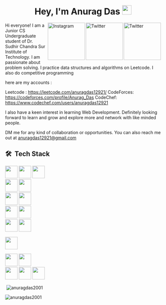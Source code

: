 <h1 align="center">Hey, I'm Anurag Das <img src="https://raw.githubusercontent.com/aemmadi/aemmadi/master/wave.gif" width="30px"></h1> 



<a href="https://twitter.com/anurag12921" target="_blank"><img src="https://cdn2.iconfinder.com/data/icons/social-media-2199/64/social_media_isometric_6-twitter-512.png" height="120px" width="120px" alt="Twitter" align="right"></a><a href="https://www.linkedin.com/in/anurag-das-264703206/" target="_blank"><img src="https://cdn2.iconfinder.com/data/icons/social-media-2199/64/social_media_isometric_14-linkedin-512.png" height="120px" width="120px" alt="Twitter" align="right"></a>
<a href="https://www.instagram.com/lost_ferdinand/" target="_blank"><img src="https://user-images.githubusercontent.com/64458868/139007412-d19d66a5-e265-4774-a045-22d038d2f0e4.png" height="120px" width="120px" alt="Instagram" align="right"></a>



Hi everyone! 
I am a Junior CS Undergraduate student of Dr. Sudhir Chandra Sur Institute of Technology.
I am passionate about problem solving. 
I practice data structures and algorithms on Leetcode. 
I also do competitive programming

here are my accounts : 

Leetcode : https://leetcode.com/anuragdas12921/
CodeForces: https://codeforces.com/profile/Anurag_Das
CodeChef: https://www.codechef.com/users/anuragdas12921

I also have a keen interest in learning Web Development. 
Definitely looking forward to learn and grow and explore more and network with like minded people.

DM me for any kind of collaboration or opportunities. You can also reach me out at anuragdas12921@gmail.com

## 🛠 &nbsp;Tech Stack
<p align="left">
  <img height="40" src="https://img.shields.io/badge/JavaScript---?style=flat-square&logo=javascript&color=grey">
  <img height="40" src="https://img.shields.io/badge/HTML---?style=flat-square&logo=HTML5&labelColor=grey&color=grey">
  <img height="40" src="https://img.shields.io/badge/CSS---?style=flat-square&logo=CSS3&logoColor=blue&labelColor=grey&color=grey"><br>

  <img height="40" src="https://img.shields.io/badge/Bootstrap---?style=flat-square&logo=bootstrap&logoColor=%237a09f7&color=grey">
  <img height="40" src="https://img.shields.io/badge/Tailwind---?style=flat-square&logo=tailwind%20css&color=grey"><br>

  <img height="40" src="https://img.shields.io/badge/React---?style=flat-square&logo=react&logoColor=blue&color=grey">
  <img height="40" src="https://img.shields.io/badge/NextJS---?style=flat-square&logo=next.js&logoColor=white&color=grey"><br>
  
  <img height="40" src="https://img.shields.io/badge/Node.JS---?style=flat-square&logo=node.js&logoColor=green&labelColor=grey&color=grey">
  <img height="40" src="https://img.shields.io/badge/Express.JS---?style=flat-square&logo=express&logoColor=white&color=black"><br>

  <img height="40" src="https://img.shields.io/badge/MongoDB---?style=flat-square&logo=mongodb&logoColor=green&color=grey">
  <img height="40"  src="https://img.shields.io/badge/MySQL-00000F?style=for-the-badge&logo=mysql&logoColor=white"><br>

  <img height="40"  src="https://img.shields.io/badge/Git---?style=flat-square&logo=git&color=grey"><br>
  
  
  <img height="40" src="https://img.shields.io/badge/C-00599C?style=for-the-badge&logo=c&logoColor=white">
  <img height="40"  src="https://img.shields.io/badge/C%2B%2B-00599C?style=for-the-badge&logo=c%2B%2B&logoColor=white"><br>
  <img height="40"  src="https://img.shields.io/badge/Python-FFD43B?style=for-the-badge&logo=python&logoColor=darkgreen">
 
  <img height="40"  src="https://img.shields.io/badge/DSA---?style=flat-square&color=grey">
  <img height="40"  src="https://img.shields.io/badge/-Competitive%20Coding-grey">
</p>

<p>&nbsp;<img align="center" src="https://github-readme-stats.vercel.app/api?username=anuragdas2001&show_icons=true&locale=en" alt="anuragdas2001" /></p>

<p><img align="center" src="https://github-readme-streak-stats.herokuapp.com/?user=anuragdas2001&" alt="anuragdas2001" /></p>
